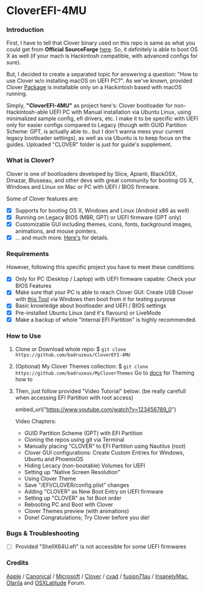 # CloverEFI-4MU
### Introduction 
First, I have to tell that Clover binary used on this repo is same as what you could get from <b>Official SourceForge</b> [here](https://sourceforge.net/projects/cloverefiboot/files/Bootable_ISO/). So, it definitely is able to boot OS X as well (if your mach is Hackintosh compatible, with advanced configs for sure).
 
But, I decided to create a separated topic for answering a question: "How to use Clover w/o installing macOS on UEFI PC?". As we've known, provided Clover [Package](https://en.wikipedia.org/wiki/.pkg) is installable only on a Hackintosh based with macOS running.
 
Simply, <b>"CloverEFI-4MU"</b> as project here's: Clover bootloader for non-Hackintosh-able UEFI PC with Manual installation via Ubuntu Linux, using minimalized sample config, efi drivers, etc. I make it to be specific with UEFI only for easier configs compared to Legacy (though with GUID Partition Scheme: GPT, is actually able to.. but I don't wanna mess your current legacy bootloader settings), as well as via Ubuntu is to keep focus on the guides. Uploaded "CLOVER" folder is just for guide's supplement.

### What is Clover?
Clover is one of bootloaders developed by Slice, Apianti, BlackOSX, Dmazar, Blusseau, and other devs with great community for booting OS X, Windows and Linux on Mac or PC with UEFI / BIOS firmware.
 
Some of Clover features are:
- [x] Supports for booting OS X, Windows and Linux (Android x86 as well)
- [x] Running on Legacy BIOS (MBR, GPT) or UEFI firmware (GPT only)
- [x] Customizable GUI including themes, icons, fonts, background images, animations, and mouse pointers.
- [x] ... and much more. [Here's](https://sourceforge.net/projects/cloverefiboot/) for details.
 
### Requirements
However, following this specific project you have to meet these conditions:
- [x] Only for PC (Desktop / Laptop) with UEFI firmware capable: Check your BIOS Features
- [x] Make sure that your PC is able to reach Clover GUI:
      Create USB Clover with [this Tool](http://cvad-mac.narod.ru/index/bootdiskutility_exe/0-5) via Windows then boot from it for testing purpose
- [x] Basic knowledge about bootloader and UEFI / BIOS settings
- [x] Pre-installed Ubuntu Linux (and it's flavours) or LiveMode
- [x] Make a backup of whole "Internal EFI Partition" is highly recommended.

### How to Use
1. Clone or Download whole repo: $ `git clone https://github.com/badruzeus/CloverEFI-4MU`
2. (Optional) My Clover Themes collection: $ `git clone https://github.com/badruzeus/MyCloverThemes`
   Go to [docs](https://github.com/badruzeus/CloverEFI-4MU/docs/) for Theming how to
3. Then, just follow provided "Video Tutorial" below: (be really carefull when accessing EFI Partition with root access)
 
   embed_url("https://www.youtube.com/watch?v=123456789_0")
     
   Video Chapters:
   - GUID Partition Scheme (GPT) with EFI Partition
   - Cloning the repos using git via Terminal
   - Manually placing "CLOVER" to EFI Partition using Nautilus (root)
   - Clover GUI configurations: Create Custom Entries for Windows, Ubuntu and PhoenixOS
   - Hiding Lecacy (non-bootable) Volumes for UEFI
   - Setting up "Native Screen Resolution"
   - Using Clover Theme
   - Save "/EFI/CLOVER/config.plist" changes
   - Adding "CLOVER" as New Boot Entry on UEFI firmware
   - Setting up "CLOVER" as 1st Boot order
   - Rebooting PC and Boot with Clover
   - Clover Themes preview (with animations)
   - Done! Congratulations; Try Clover before you die! 
 
### Bugs & Troubleshooting
- [ ] Provided "ShellX64U.efi" is not accessible for some UEFI firmwares 

### Credits
[Apple](https://www.apple.com) / [Canonical](https://www.ubuntu.com) / [Microsoft](https://www.microsoft.com/en-us/windows) / [Clover](https://sourceforge.net/projects/cloverefiboot) / [cvad](http://cvad-mac.narod.ru/index/bootdiskutility_exe/0-5) / [fusion71au](http://www.insanelymac.com/forum/topic/310038-manually-install-clover-and-configure-boot-priority-with-easyuefi-in-windows/#entry2200235) / [InsanelyMac](https://www.insanelymac.com/forum), [Olarila](http://olarila.com/forum) and [OSXLatitude](https://osxlatitude.com/forums) Forum.